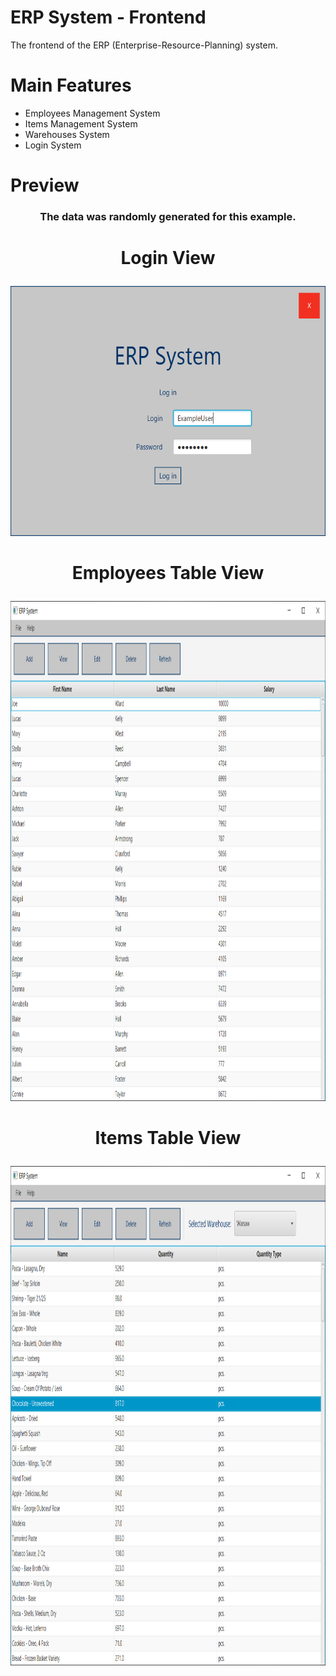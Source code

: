 # ERP System - Frontend
The frontend of the ERP (Enterprise-Resource-Planning) system.

# Main Features

* Employees Management System
* Items Management System
* Warehouses System
* Login System

# Preview
### <p align="center">The data was randomly generated for this example.</p>

# <p align="center">Login View</p>

<p align="center"><img width="600" height="400" src="https://github.com/marcinbeda/erp-frontend/blob/master/screenshots/Login_View.PNG"></p>

# <p align="center">Employees Table View</p>

<p align="center"><img width="1025.6" height="799.2" src="https://github.com/marcinbeda/erp-frontend/blob/master/screenshots/Employees_Table_View.PNG"></p>

# <p align="center">Items Table View</p>

<p align="center"><img width="1025.6" height="799.2" src="https://github.com/marcinbeda/erp-frontend/blob/master/screenshots/Items_Table_View.PNG"></p>
  
